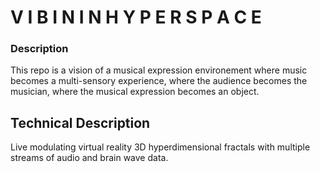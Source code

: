 # V I B I N  I N  H Y P E R S P A C E

### Description  

This repo is a vision of a musical expression environement where music becomes a multi-sensory experience, where the audience becomes the musician, where the musical expression becomes an object.

## Technical Description  

Live modulating virtual reality 3D hyperdimensional fractals with multiple streams of audio and brain wave data.
